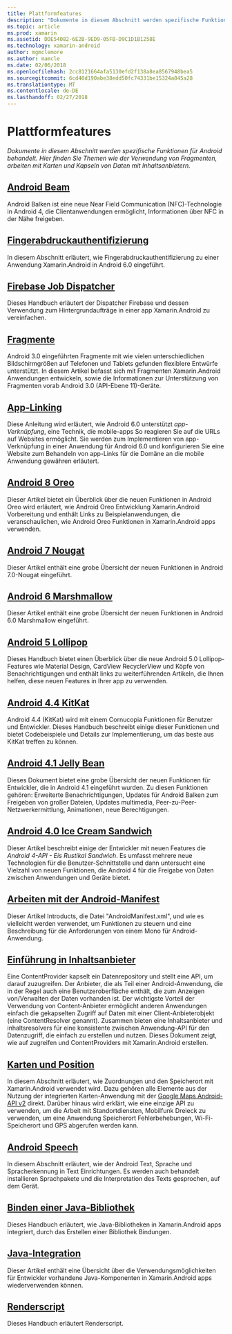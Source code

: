 ```yaml
---
title: Plattformfeatures
description: "Dokumente in diesem Abschnitt werden spezifische Funktionen für Android behandelt. Hier finden Sie Themen wie der Verwendung von Fragmenten, arbeiten mit Karten und Kapseln von Daten mit Inhaltsanbietern."
ms.topic: article
ms.prod: xamarin
ms.assetid: DDE54082-6E2B-9ED9-05FB-D9C1D1B1258E
ms.technology: xamarin-android
author: mgmclemore
ms.author: mamcle
ms.date: 02/06/2018
ms.openlocfilehash: 2cc8121664afa5130efd2f138a8ea8567948bea5
ms.sourcegitcommit: 6cd40d190abe38edd50fc74331be15324a845a28
ms.translationtype: MT
ms.contentlocale: de-DE
ms.lasthandoff: 02/27/2018
---
```

# <a name="platform-features"></a>Plattformfeatures

_Dokumente in diesem Abschnitt werden spezifische Funktionen für Android behandelt. Hier finden Sie Themen wie der Verwendung von Fragmenten, arbeiten mit Karten und Kapseln von Daten mit Inhaltsanbietern._

## <a name="android-beamandroidplatformandroid-beammd"></a>[Android Beam](~/android/platform/android-beam.md)

Android Balken ist eine neue Near Field Communication (NFC)-Technologie in Android 4, die Clientanwendungen ermöglicht, Informationen über NFC in der Nähe freigeben.

## <a name="fingerprint-authenticationandroidplatformfingerprint-authenticationindexmd"></a>[Fingerabdruckauthentifizierung](~/android/platform/fingerprint-authentication/index.md)

In diesem Abschnitt erläutert, wie Fingerabdruckauthentifizierung zu einer Anwendung Xamarin.Android in Android 6.0 eingeführt.


## <a name="firebase-job-dispatcherandroidplatformfirebase-job-dispatchermd"></a>[Firebase Job Dispatcher](~/android/platform/firebase-job-dispatcher.md)

Dieses Handbuch erläutert der Dispatcher Firebase und dessen Verwendung zum Hintergrundaufträge in einer app Xamarin.Android zu vereinfachen.



##  <a name="fragmentsandroidplatformfragmentsindexmd"></a>[Fragmente](~/android/platform/fragments/index.md)

Android 3.0 eingeführten Fragmente mit wie vielen unterschiedlichen Bildschirmgrößen auf Telefonen und Tablets gefunden flexiblere Entwürfe unterstützt. In diesem Artikel befasst sich mit Fragmenten Xamarin.Android Anwendungen entwickeln, sowie die Informationen zur Unterstützung von Fragmenten vorab Android 3.0 (API-Ebene 11)-Geräte. 



## <a name="app-linkingandroidplatformapp-linkingmd"></a>[App-Linking](~/android/platform/app-linking.md)

Diese Anleitung wird erläutert, wie Android 6.0 unterstützt _app-Verknüpfung_, eine Technik, die mobile-apps So reagieren Sie auf die URLs auf Websites ermöglicht. Sie werden zum Implementieren von app-Verknüpfung in einer Anwendung für Android 6.0 und konfigurieren Sie eine Website zum Behandeln von app-Links für die Domäne an die mobile Anwendung gewähren erläutert.



##  <a name="android-8-oreoandroidplatformoreomd"></a>[Android 8 Oreo](~/android/platform/oreo.md)

Dieser Artikel bietet ein Überblick über die neuen Funktionen in Android Oreo wird erläutert, wie Android Oreo Entwicklung Xamarin.Android Vorbereitung und enthält Links zu Beispielanwendungen, die veranschaulichen, wie Android Oreo Funktionen in Xamarin.Android apps verwenden.



##  <a name="android-7-nougatandroidplatformnougatmd"></a>[Android 7 Nougat](~/android/platform/nougat.md)

Dieser Artikel enthält eine grobe Übersicht der neuen Funktionen in Android 7.0-Nougat eingeführt.




##  <a name="android-6-marshmallowandroidplatformmarshmallowmd"></a>[Android 6 Marshmallow](~/android/platform/marshmallow.md)

Dieser Artikel enthält eine grobe Übersicht der neuen Funktionen in Android 6.0 Marshmallow eingeführt.




##  <a name="android-5-lollipopandroidplatformlollipopmd"></a>[Android 5 Lollipop](~/android/platform/lollipop.md)

Dieses Handbuch bietet einen Überblick über die neue Android 5.0 Lollipop-Features wie Material Design, CardView RecyclerView und Köpfe von Benachrichtigungen und enthält links zu weiterführenden Artikeln, die Ihnen helfen, diese neuen Features in Ihrer app zu verwenden. 



##  <a name="android-44-kitkatandroidplatformkitkatmd"></a>[Android 4.4 KitKat](~/android/platform/kitkat.md)

Android 4.4 (KitKat) wird mit einem Cornucopia Funktionen für Benutzer und Entwickler. Dieses Handbuch beschreibt einige dieser Funktionen und bietet Codebeispiele und Details zur Implementierung, um das beste aus KitKat treffen zu können. 




##  <a name="android-41-jelly-beanandroidplatformjelly-beanmd"></a>[Android 4.1 Jelly Bean](~/android/platform/jelly-bean.md)

Dieses Dokument bietet eine grobe Übersicht der neuen Funktionen für Entwickler, die in Android 4.1 eingeführt wurden. Zu diesen Funktionen gehören: Erweiterte Benachrichtigungen, Updates für Android Balken zum Freigeben von großer Dateien, Updates multimedia, Peer-zu-Peer-Netzwerkermittlung, Animationen, neue Berechtigungen. 



##  <a name="android-40-ice-cream-sandwichandroidplatformice-cream-sandwichmd"></a>[Android 4.0 Ice Cream Sandwich](~/android/platform/ice-cream-sandwich.md)

Dieser Artikel beschreibt einige der Entwickler mit neuen Features die *Android 4-API - Eis Rustikal Sandwich*. Es umfasst mehrere neue Technologien für die Benutzer-Schnittstelle und dann untersucht eine Vielzahl von neuen Funktionen, die Android 4 für die Freigabe von Daten zwischen Anwendungen und Geräte bietet. 


##  <a name="working-with-the-android-manifestandroid-manifestmd"></a>[Arbeiten mit der Android-Manifest](android-manifest.md)

Dieser Artikel Introducts, die Datei "AndroidManifest.xml", und wie es vielleicht werden verwendet, um Funktionen zu steuern und eine Beschreibung für die Anforderungen von einem Mono für Android-Anwendung.


##  <a name="introduction-to-content-providersandroidplatformcontent-providersindexmd"></a>[Einführung in Inhaltsanbieter](~/android/platform/content-providers/index.md)

Eine ContentProvider kapselt ein Datenrepository und stellt eine API, um darauf zuzugreifen. Der Anbieter, die als Teil einer Android-Anwendung, die in der Regel auch eine Benutzeroberfläche enthält, die zum Anzeigen von/Verwalten der Daten vorhanden ist. Der wichtigste Vorteil der Verwendung von Content-Anbieter ermöglicht anderen Anwendungen einfach die gekapselten Zugriff auf Daten mit einer Client-Anbieterobjekt (eine ContentResolver genannt). Zusammen bieten eine Inhaltsanbieter und inhaltsresolvers für eine konsistente zwischen Anwendung-API für den Datenzugriff, die einfach zu erstellen und nutzen. Dieses Dokument zeigt, wie auf zugreifen und ContentProviders mit Xamarin.Android erstellen. 



##  <a name="maps-and-locationandroidplatformmaps-and-locationindexmd"></a>[Karten und Position](~/android/platform/maps-and-location/index.md)

In diesem Abschnitt erläutert, wie Zuordnungen und den Speicherort mit Xamarin.Android verwendet wird. Dazu gehören alle Elemente aus der Nutzung der integrierten Karten-Anwendung mit der [Google Maps Android-API v2](https://developers.google.com/maps/documentation/android/) direkt. Darüber hinaus wird erklärt, wie eine einzige API zu verwenden, um die Arbeit mit Standortdiensten, Mobilfunk Dreieck zu verwenden, um eine Anwendung Speicherort Fehlerbehebungen, Wi-Fi-Speicherort und GPS abgerufen werden kann. 



## <a name="android-speechandroidplatformspeechmd"></a>[Android Speech](~/android/platform/speech.md)

In diesem Abschnitt erläutert, wie der Android Text, Sprache und Spracherkennung in Text Einrichtungen. Es werden auch behandelt installieren Sprachpakete und die Interpretation des Texts gesprochen, auf dem Gerät. 


##  <a name="binding-a-java-librarybinding-java-libraryindexmd"></a>[Binden einer Java-Bibliothek](binding-java-library/index.md)

Dieses Handbuch erläutert, wie Java-Bibliotheken in Xamarin.Android apps integriert, durch das Erstellen einer Bibliothek Bindungen.

##  <a name="java-integrationjava-integrationindexmd"></a>[Java-Integration](java-integration/index.md)

Dieser Artikel enthält eine Übersicht über die Verwendungsmöglichkeiten für Entwickler vorhandene Java-Komponenten in Xamarin.Android apps wiederverwenden können.

##  <a name="renderscriptrenderscriptmd"></a>[Renderscript](renderscript.md)

Dieses Handbuch erläutert Renderscript.